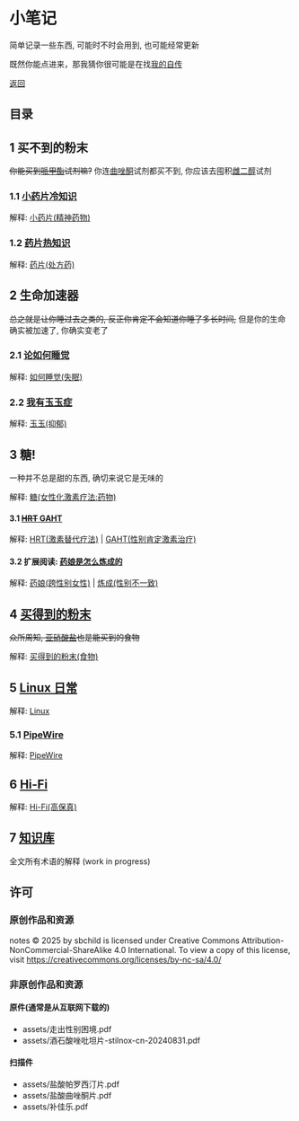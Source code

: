 # 小笔记

简单记录一些东西, 可能时不时会用到, 也可能经常更新

既然你能点进来，那我猜你很可能是在找[我的自传](https://github.com/sb-child/notes/blob/main/trans.md)

[返回](./)

## 目录

## 1 买不到的粉末

~~你能买到[哌甲酯](https://zh.wikipedia.org/zh-cn/%E5%93%8C%E7%94%B2%E9%85%AF)试剂嘛?~~ 你连[曲唑酮](https://zh.wikipedia.org/zh-hans/%E6%9B%B2%E5%94%91%E9%85%AE)试剂都买不到, 你应该去囤积[雌二醇](https://zh.wikipedia.org/wiki/%E9%9B%8C%E4%BA%8C%E9%86%87)试剂

### 1.1 [小药片冷知识](medicine.md)

解释: [小药片(精神药物)](https://zh.wikipedia.org/wiki/Category:%E7%B2%BE%E7%A5%9E%E8%8D%AF%E7%89%A9)

### 1.2 [药片热知识](medicine2.md)

解释: [药片(处方药)](https://zh.wikipedia.org/wiki/%E8%99%95%E6%96%B9%E8%97%A5)

## 2 生命加速器

~~总之就是让你睡过去之类的, 反正你肯定不会知道你睡了多长时间,~~ 但是你的生命确实被加速了, 你确实变老了

### 2.1 [论如何睡觉](sleep.md)

解释: [如何睡觉(失眠)](https://zh.wikipedia.org/wiki/%E5%A4%B1%E7%9C%A0)

### 2.2 [我有玉玉症](depression.md)

解释: [玉玉(抑郁)](https://zh.wikipedia.org/wiki/%E6%8A%91%E9%AC%B1)

## 3 糖!

一种并不总是甜的东西, 确切来说它是无味的

解释: [糖(女性化激素疗法:药物)](https://zh.wikipedia.org/wiki/%E5%A5%B3%E6%80%A7%E5%8C%96%E6%BF%80%E7%B4%A0%E7%96%97%E6%B3%95#%E8%8D%AF%E7%89%A9)

#### 3.1 [~~HRT~~ GAHT](hrt.md)

解释: [HRT(激素替代疗法)](https://zh.wikipedia.org/wiki/%E6%BF%80%E7%B4%A0%E6%9B%BF%E4%BB%A3%E7%96%97%E6%B3%95) | [GAHT(性别肯定激素治疗)](https://zh.wikipedia.org/wiki/%E6%80%A7%E5%88%AB%E8%82%AF%E5%AE%9A%E6%BF%80%E7%B4%A0%E6%B2%BB%E7%96%97)

#### 3.2 扩展阅读: [药娘是怎么炼成的](trans.md)

解释: [药娘(跨性别女性)](https://zh.wikipedia.org/wiki/%E8%B7%A8%E6%80%A7%E5%88%A5%E5%A5%B3%E6%80%A7) | [炼成(性别不一致)](https://zh.wikipedia.org/wiki/%E6%80%A7%E5%88%A5%E4%B8%8D%E4%B8%80%E8%87%B4)

## 4 [买得到的粉末](chef/README.md)

~~众所周知, [亚硝酸盐](https://zh.wikipedia.org/zh-hans/%E4%BA%9A%E7%A1%9D%E9%85%B8%E7%9B%90)也是能买到的食物~~

解释: [买得到的粉末(食物)](https://zh.wikipedia.org/wiki/%E9%A3%9F%E7%89%A9)

## 5 [Linux 日常](linux-daily.md)

解释: [Linux](https://zh.wikipedia.org/wiki/Linux)

### 5.1 [PipeWire](pipewire.md)

解释: [PipeWire](https://zh.wikipedia.org/wiki/PipeWire)

## 6 [Hi-Fi](hifi/README.md)

解释: [Hi-Fi(高保真)](https://zh.wikipedia.org/wiki/%E9%AB%98%E4%BF%9D%E7%9C%9F)

## 7 [知识库](wiki/README.md)

全文所有术语的解释 (work in progress)

## 许可

### 原创作品和资源

notes © 2025 by sbchild is licensed under Creative Commons Attribution-NonCommercial-ShareAlike 4.0 International. To view a copy of this license, visit https://creativecommons.org/licenses/by-nc-sa/4.0/

### 非原创作品和资源

#### 原件(通常是从互联网下载的)

- assets/走出性别困境.pdf
- assets/酒石酸唑吡坦片-stilnox-cn-20240831.pdf

#### 扫描件

- assets/盐酸帕罗西汀片.pdf
- assets/盐酸曲唑酮片.pdf
- assets/补佳乐.pdf
